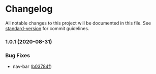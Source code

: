 # Changelog

All notable changes to this project will be documented in this file. See [standard-version](https://github.com/conventional-changelog/standard-version) for commit guidelines.

### 1.0.1 (2020-08-31)


### Bug Fixes

* nav-bar ([b03784f](https://github.com/freedomsex/header-bar/commit/b03784f5d90dd551fc1b24ef6342d5c1db6e2f41))
